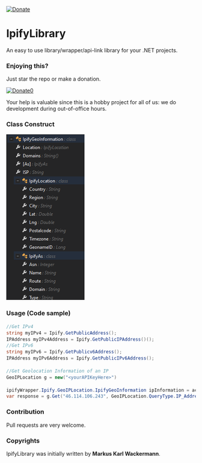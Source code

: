 [![Donate](https://img.shields.io/badge/Donate-PayPal-green.svg)](https://www.paypal.com/cgi-bin/webscr?cmd=_s-xclick&hosted_button_id=35WE5NU48AUMA&source=url)

IpifyLibrary
============
An easy to use library/wrapper/api-link library for your .NET projects.

### Enjoying this?
Just star the repo or make a donation.

[![Donate0](https://img.shields.io/badge/Donate-PayPal-green.svg)](https://www.paypal.com/cgi-bin/webscr?cmd=_s-xclick&hosted_button_id=35WE5NU48AUMA&source=url)

Your help is valuable since this is a hobby project for all of us: we do development during out-of-office hours.

### Class Construct

![](/Screenshots/GeoInformationClass.png)

### Usage (Code sample)
```csharp
//Get IPv4
string myIPv4 = Ipify.GetPublicAddress();
IPAddress myIPv4Address = Ipify.GetPublicIPAddress()();
//Get IPv6
string myIPv6 = Ipify.GetPublicv6Address();
IPAddress myIPv6Address = Ipify.GetPublicIPv6Address();

//Get Geolocation Information of an IP
GeoIPLocation g = new("<yourAPIKeyHere>")

ipifyWrapper.Ipify.GeoIPLocation.IpifyGeoInformation ipInformation = acc.GetInformation("<QUERY IP>");
var response = g.Get("46.114.106.243", GeoIPLocation.QueryType.IP_Address);
```

### Contribution
Pull requests are very welcome.

### Copyrights
IpifyLibrary was initially written by **Markus Karl Wackermann**.

